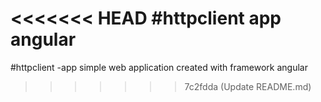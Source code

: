 <<<<<<< HEAD
#httpclient app angular 
=======
#httpclient -app 
simple web application created with framework  angular
>>>>>>> 7c2fdda (Update README.md)
